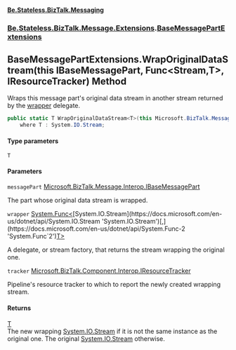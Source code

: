 #### [Be.Stateless.BizTalk.Messaging](README.md 'README')
### [Be.Stateless.BizTalk.Message.Extensions](Be.Stateless.BizTalk.Message.Extensions.md 'Be.Stateless.BizTalk.Message.Extensions').[BaseMessagePartExtensions](BaseMessagePartExtensions.md 'Be.Stateless.BizTalk.Message.Extensions.BaseMessagePartExtensions')

## BaseMessagePartExtensions.WrapOriginalDataStream<T>(this IBaseMessagePart, Func<Stream,T>, IResourceTracker) Method

Wraps this message part's original data stream in another stream returned by the [wrapper](BaseMessagePartExtensions.WrapOriginalDataStream_T_(thisIBaseMessagePart,Func_Stream,T_,IResourceTracker).md#Be.Stateless.BizTalk.Message.Extensions.BaseMessagePartExtensions.WrapOriginalDataStream_T_(thisMicrosoft.BizTalk.Message.Interop.IBaseMessagePart,System.Func_System.IO.Stream,T_,Microsoft.BizTalk.Component.Interop.IResourceTracker).wrapper 'Be.Stateless.BizTalk.Message.Extensions.BaseMessagePartExtensions.WrapOriginalDataStream<T>(this Microsoft.BizTalk.Message.Interop.IBaseMessagePart, System.Func<System.IO.Stream,T>, Microsoft.BizTalk.Component.Interop.IResourceTracker).wrapper') delegate.

```csharp
public static T WrapOriginalDataStream<T>(this Microsoft.BizTalk.Message.Interop.IBaseMessagePart messagePart, System.Func<System.IO.Stream,T> wrapper, Microsoft.BizTalk.Component.Interop.IResourceTracker tracker)
    where T : System.IO.Stream;
```
#### Type parameters

<a name='Be.Stateless.BizTalk.Message.Extensions.BaseMessagePartExtensions.WrapOriginalDataStream_T_(thisMicrosoft.BizTalk.Message.Interop.IBaseMessagePart,System.Func_System.IO.Stream,T_,Microsoft.BizTalk.Component.Interop.IResourceTracker).T'></a>

`T`
#### Parameters

<a name='Be.Stateless.BizTalk.Message.Extensions.BaseMessagePartExtensions.WrapOriginalDataStream_T_(thisMicrosoft.BizTalk.Message.Interop.IBaseMessagePart,System.Func_System.IO.Stream,T_,Microsoft.BizTalk.Component.Interop.IResourceTracker).messagePart'></a>

`messagePart` [Microsoft.BizTalk.Message.Interop.IBaseMessagePart](https://docs.microsoft.com/en-us/dotnet/api/Microsoft.BizTalk.Message.Interop.IBaseMessagePart 'Microsoft.BizTalk.Message.Interop.IBaseMessagePart')

The part whose original data stream is wrapped.

<a name='Be.Stateless.BizTalk.Message.Extensions.BaseMessagePartExtensions.WrapOriginalDataStream_T_(thisMicrosoft.BizTalk.Message.Interop.IBaseMessagePart,System.Func_System.IO.Stream,T_,Microsoft.BizTalk.Component.Interop.IResourceTracker).wrapper'></a>

`wrapper` [System.Func&lt;](https://docs.microsoft.com/en-us/dotnet/api/System.Func-2 'System.Func`2')[System.IO.Stream](https://docs.microsoft.com/en-us/dotnet/api/System.IO.Stream 'System.IO.Stream')[,](https://docs.microsoft.com/en-us/dotnet/api/System.Func-2 'System.Func`2')[T](BaseMessagePartExtensions.WrapOriginalDataStream_T_(thisIBaseMessagePart,Func_Stream,T_,IResourceTracker).md#Be.Stateless.BizTalk.Message.Extensions.BaseMessagePartExtensions.WrapOriginalDataStream_T_(thisMicrosoft.BizTalk.Message.Interop.IBaseMessagePart,System.Func_System.IO.Stream,T_,Microsoft.BizTalk.Component.Interop.IResourceTracker).T 'Be.Stateless.BizTalk.Message.Extensions.BaseMessagePartExtensions.WrapOriginalDataStream<T>(this Microsoft.BizTalk.Message.Interop.IBaseMessagePart, System.Func<System.IO.Stream,T>, Microsoft.BizTalk.Component.Interop.IResourceTracker).T')[&gt;](https://docs.microsoft.com/en-us/dotnet/api/System.Func-2 'System.Func`2')

A delegate, or stream factory, that returns the stream wrapping the original one.

<a name='Be.Stateless.BizTalk.Message.Extensions.BaseMessagePartExtensions.WrapOriginalDataStream_T_(thisMicrosoft.BizTalk.Message.Interop.IBaseMessagePart,System.Func_System.IO.Stream,T_,Microsoft.BizTalk.Component.Interop.IResourceTracker).tracker'></a>

`tracker` [Microsoft.BizTalk.Component.Interop.IResourceTracker](https://docs.microsoft.com/en-us/dotnet/api/Microsoft.BizTalk.Component.Interop.IResourceTracker 'Microsoft.BizTalk.Component.Interop.IResourceTracker')

Pipeline's resource tracker to which to report the newly created wrapping stream.

#### Returns
[T](BaseMessagePartExtensions.WrapOriginalDataStream_T_(thisIBaseMessagePart,Func_Stream,T_,IResourceTracker).md#Be.Stateless.BizTalk.Message.Extensions.BaseMessagePartExtensions.WrapOriginalDataStream_T_(thisMicrosoft.BizTalk.Message.Interop.IBaseMessagePart,System.Func_System.IO.Stream,T_,Microsoft.BizTalk.Component.Interop.IResourceTracker).T 'Be.Stateless.BizTalk.Message.Extensions.BaseMessagePartExtensions.WrapOriginalDataStream<T>(this Microsoft.BizTalk.Message.Interop.IBaseMessagePart, System.Func<System.IO.Stream,T>, Microsoft.BizTalk.Component.Interop.IResourceTracker).T')  
The new wrapping [System.IO.Stream](https://docs.microsoft.com/en-us/dotnet/api/System.IO.Stream 'System.IO.Stream') if it is not the same instance as the original one. The original [System.IO.Stream](https://docs.microsoft.com/en-us/dotnet/api/System.IO.Stream 'System.IO.Stream') otherwise.